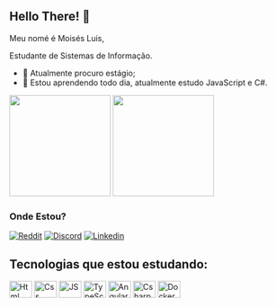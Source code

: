 ## Hello There! 🤙

Meu nomé é Moisés Luis,

Estudante de Sistemas de Informação.

- 🔭 Atualmente procuro estágio;
- 🌱 Estou aprendendo todo dia, atualmente estudo JavaScript e C#.

<div>
  <img height="180em" src="https://github-readme-stats.vercel.app/api?username=mo3ses&show_icons=true&theme=prussian"/>
  <img height="180em" src="https://github-readme-stats.vercel.app/api/top-langs/?username=mo3ses&show_icons=true&theme=prussian"/>
</div>

### Onde Estou? 
[![Reddit](https://img.shields.io/badge/Reddit-FF4500?style=for-the-badge&logo=reddit&logoColor=white)](https://www.reddit.com/user/Mo3ses_)
[![Discord](https://img.shields.io/badge/Discord-%237289DA.svg?style=for-the-badge&logo=discord&logoColor=white)](https://www.discordapp.com/users/303659955158908929)
[![Linkedin](https://img.shields.io/badge/LinkedIn-0077B5?style=for-the-badge&logo=linkedin&logoColor=white)](https://www.linkedin.com/in/mois%C3%A9s-almeida-6897b11a8/)

## Tecnologias que estou estudando:
<div>
  <img align="center" alt="Html" height="30" width="40" src="https://cdn.jsdelivr.net/gh/devicons/devicon/icons/html5/html5-original-wordmark.svg"/>
  <img align="center" alt="Css" height="30" width="40" src="https://cdn.jsdelivr.net/gh/devicons/devicon/icons/css3/css3-original-wordmark.svg"/>
  <img align="center" alt="JS" height="30" width="40" src="https://cdn.jsdelivr.net/gh/devicons/devicon/icons/javascript/javascript-original.svg"/>
  <img align="center" alt="TypeScript" height="30" width="40" src="https://cdn.jsdelivr.net/gh/devicons/devicon/icons/typescript/typescript-plain.svg"/>
  <img align="center" alt="Angular" height="30" width="40" src="https://cdn.jsdelivr.net/gh/devicons/devicon/icons/angularjs/angularjs-plain.svg"/>
  <img align="center" alt="Csharp" height="30" width="40" src="https://cdn.jsdelivr.net/gh/devicons/devicon/icons/csharp/csharp-original.svg"/>
  <img align="center" alt="Docker" height="30" width="40" src="https://cdn.jsdelivr.net/gh/devicons/devicon/icons/docker/docker-plain.svg"/>
  
</div>

